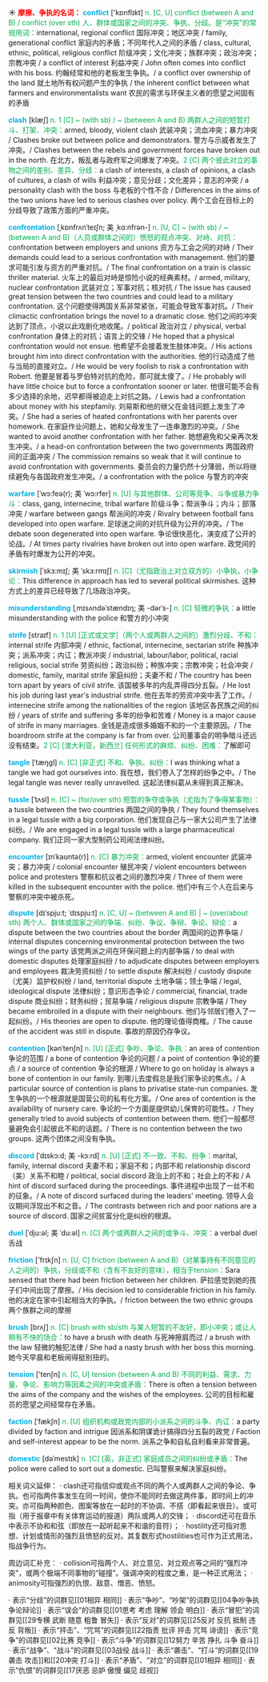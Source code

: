 ☀ <font color="red">**摩擦、争执的名词：**</font>
<font color="sky blue">**conflict**</font> ['kɒnflɪkt] 
<font color="#00b050">n. [C, U] conflict (between A and B) / conflict (over sth) 人、群体或国家之间的冲突、争执、分歧。是“冲突”的常规用词：</font>international, regional conflict 国际冲突；地区冲突 / family, generational conflict 家庭内的矛盾；不同年代人之间的矛盾 / class, cultural, ethnic, political, religious conflict 阶级冲突；文化冲突；族群冲突；政治冲突；宗教冲突 / a conflict of interest 利益冲突 / John often comes into conflict with his boss. 约翰经常和他的老板发生争执。/ a conflict over ownership of the land 就土地所有权问题产生的争执 / the inherent conflict between what farmers and environmentalists want 农民的需求与环保主义者的愿望之间固有的矛盾
            
<font color="sky blue">**clash**</font> [klæʃ]
<font color="#00b050">n. 1 [C] ~ (with sb) / ~ (between A and B) 两群人之间的短暂打斗、打架、冲突：</font>armed, bloody, violent clash 武装冲突；流血冲突；暴力冲突 / Clashes broke out between police and demonstrators. 警方与示威者发生了冲突。/ Clashes between the rebels and government forces have broken out in the north. 在北方，叛乱者与政府军之间爆发了冲突。<font color="#00b050">2 [C] 两个彼此对立的事物之间的差别、差异、分歧：</font>a clash of interests, a clash of opinions, a clash of cultures, a clash of wills 利益冲突；意见分歧；文化差异；意志的冲突 / a personality clash with the boss 与老板的个性不合 / Differences in the aims of the two unions have led to serious clashes over policy. 两个工会在目标上的分歧导致了政策方面的严重冲突。
                      
<font color="sky blue">**confrontation**</font> [ˌkɒnfrʌnˈteɪʃn; 美 ˌkɑ:nfrən-]
<font color="#00b050">n. [U, C] ~ (with sb) / ~ (between A and B)（人员或群体之间的）愤怒的观点冲突、对峙、对抗：</font>confrontation between employers and unions 资方与工会之间的对峙 / Their demands could lead to a serious confrontation with management. 他们的要求可能引发与资方的严重对抗。/ The final confrontation on a train is classic thriller material. 火车上的最后对峙是惊险小说的经典素材。/ armed, military, nuclear confrontation 武装对立；军事对抗；核对抗 / The issue has caused great tension between the two countries and could lead to a military confrontation. 这个问题使得两国关系非常紧张，可能会导致军事对抗。/ Their climactic confrontation brings the novel to a dramatic close. 他们之间的冲突达到了顶点，小说以此戏剧化地收尾。/ political 政治对立 / physical, verbal confrontation 身体上的对抗；语言上的交锋 / He hoped that a physical confrontation would not ensue. 他希望不会接着发生肢体冲突。/ His actions brought him into direct confrontation with the authorities. 他的行动造成了他与当局的直接对立。/ He would be very foolish to risk a confrontation with Robert. 他要是冒着与罗伯特对抗的危险，那可就太傻了。/ He probably will have little choice but to force a confrontation sooner or later. 他很可能不会有多少选择的余地，迟早都得被迫走上对抗之路。/ Lewis had a confrontation about money with his stepfamily. 刘易斯和他的继父在金钱问题上发生了冲突。/ She had a series of heated confrontations with her parents over homework. 在家庭作业问题上，她和父母发生了一连串激烈的冲突。/ She wanted to avoid another confrontation with her father. 她想避免和父亲再次发生冲突。/ a head-on confrontation between the two governments 两国政府间的正面冲突 / The commission remains so weak that it will continue to avoid confrontation with governments. 委员会的力量仍然十分薄弱，所以将继续避免与各国政府发生冲突。/ a confrontation with the police 与警方的冲突

<font color="sky blue">**warfare**</font> [ˈwɔ:feə(r); 美 ˈwɔ:rfer]
<font color="#00b050">n. [U] 与其他群体、公司等竞争、斗争或暴力争斗：</font>class, gang, internecine, tribal warfare 阶级斗争；帮派争斗；内斗；部落冲突 / warfare between gangs 帮派间的冲突 / Rivalry between football fans developed into open warfare. 足球迷之间的对抗升级为公开的冲突。/ The debate soon degenerated into open warfare. 争论很快恶化，演变成了公开的论战。/ At times party rivalries have broken out into open warfare. 政党间的矛盾有时爆发为公开的冲突。            
          
<font color="sky blue">**skirmish**</font> [ˈskɜ:mɪʃ; 美 ˈskɜ:rmɪʃ]
<font color="#00b050">n. [C]（尤指政治上对立双方的）小争执，小争论：</font>This difference in approach has led to several political skirmishes. 这种方式上的差异已经导致了几场政治冲突。
                      
<font color="sky blue">**misunderstanding**</font> [ˌmɪsʌndəˈstændɪŋ; 美 -dərˈs-]
<font color="#00b050">n. [C] 轻微的争执：</font>a little misunderstanding with the police 和警方的小冲突

<font color="sky blue">**strife**</font> [straɪf]
<font color="#00b050">n. 1 [U] [正式或文学]（两个人或两群人之间的）激烈分歧、不和：</font>internal strife 内部冲突 / ethnic, factional, internecine, sectarian strife 种族冲突；派系冲突；内讧；教派冲突 / industrial, labour/labor, political, racial religious, social strife 劳资纠纷；政治纠纷；种族冲突；宗教冲突；社会冲突 / domestic, family, marital strife 家庭纠纷；夫妻不和 / The country has been torn apart by years of civil strife. 该国被多年的内乱弄得四分五裂。/ He lost his job during last year's industrial strife. 他在去年的劳资冲突中丢了工作。/ internecine strife among the nationalities of the region 该地区各民族之间的纠纷 / years of strife and suffering 多年的纷争和苦难 / Money is a major cause of strife in many marriages. 金钱是造成很多婚姻不和的一个主要原因。/ The boardroom strife at the company is far from over. 公司董事会的明争暗斗还远没有结束。<font color="#00b050">2 [C] [澳大利亚，新西兰] 任何形式的麻烦、纠纷、困难：</font>了解即可

<font color="sky blue">**tangle**</font> [ˈtæŋgl]
<font color="#00b050">n. [C] [非正式] 不和、争执、纠纷：</font>I was thinking what a tangle we had got ourselves into. 我在想，我们卷入了怎样的纷争之中。/ The legal tangle was never really unravelled. 这起法律纠葛从未得到真正解决。          
           
<font color="sky blue">**tussle**</font> [ˈtʌsl]
<font color="#00b050">n. [C] ~ (for/over sth) 短暂的争夺或争执（尤指为了争得某事物）：</font>a tussle between the two countries 两国之间的争执 / They found themselves in a legal tussle with a big corporation. 他们发现自己与一家大公司产生了法律纠纷。/ We are engaged in a legal tussle with a large pharmaceutical company. 我们正同一家大型制药公司闹法律纠纷。

<font color="sky blue">**encounter**</font> [ɪnˈkaʊntə(r)]
<font color="#00b050">n. [C] 暴力冲突：</font>armed, violent encounter 武装冲突；暴力冲突 / colonial encounter 殖民冲突 / violent encounters between police and protesters 警察和抗议者之间的激烈冲突 / Three of them were killed in the subsequent encounter with the police. 他们中有三个人在后来与警察的冲突中被杀死。

<font color="sky blue">**dispute**</font> [dɪˈspju:t; ˈdɪspju:t]
<font color="#00b050">n. [C, U] ~ (between A and B) | ~ (over/about sth) 两个人、群体或国家之间的争端、纠纷、争议、争辩、争论、辩论：</font>a dispute between the two countries about the border 两国间的边界争端 / internal disputes concerning environmental protection between the two wings of the party 该党两派之间在环保问题上的内部争端 / to deal with domestic disputes 处理家庭纠纷 / to adjudicate disputes between employers and employees 裁决劳资纠纷 / to settle dispute 解决纠纷 / custody dispute（尤美）监护权纠纷 / land, territorial dispute 土地争端；领土争端 / legal, ideological dispute 法律纠纷；意识形态争论 / commercial, financial, trade dispute 商业纠纷；财务纠纷；贸易争端 / religious dispute 宗教争端 / They became embroiled in a dispute with their neighbours. 他们与邻居们卷入了一起纠纷。/ His theories are open to dispute. 他的理论值得商榷。/ The cause of the accident was still in dispute. 事故的原因仍存争议。
         
<font color="sky blue">**contention**</font> [kənˈtenʃn]
<font color="#00b050">n. [U] [正式] 争吵、争论、争执：</font>an area of contention 争论的范围 / a bone of contention 争论的问题 / a point of contention 争论的要点 / a source of contention 争论的根源 / Where to go on holiday is always a bone of contention in our family. 到哪儿去度假总是我们家争论的焦点。/ A particular source of contention is plans to privatise state-run companies. 发生争执的一个根源就是国营公司的私有化方案。/ One area of contention is the availability of nursery care. 争论的一个方面是提供幼儿保育的可能性。/ They generally tried to avoid subjects of contention between them. 他们一般都尽量避免会引起彼此不和的话题。/ There is no contention between the two groups. 这两个团体之间没有争执。
           
<font color="sky blue">**discord**</font> [ˈdɪskɔ:d; 美 -kɔ:rd]
<font color="#00b050">n. [U] [正式] 不一致、不和、纷争：</font>marital, family, internal discord 夫妻不和；家庭不和；内部不和 relationship discord（美）关系不和睦 / political, social discord 政治上的不和；社会上的不和 / A hint of discord surfaced during the proceedings. 事件进程中出现了一丝不和的征象。/ A note of discord surfaced during the leaders' meeting. 领导人会议期间浮现出不和之音。/ The contrasts between rich and poor nations are a source of discord. 国家之间贫富分化是纠纷的根源。
 
<font color="sky blue">**duel**</font> [ˈdju:əl; 美 ˈdu:əl]
<font color="#00b050">n. [C] 两个或两群人之间的或争斗、冲突：</font>a verbal duel 舌战

<font color="sky blue">**friction**</font> ['frɪkʃn] 
<font color="#00b050">n. [U, C] friction (between A and B)（对某事持有不同意见的人之间的）争执，分歧或不和（含有不友好的意味），相当于tension：</font>Sara sensed that there had been friction between her children. 萨拉感觉到她的孩子们中间出现了摩擦。/ His decision led to considerable friction in his family. 他的决定在家中引起相当大的争执。/ friction between the two ethnic groups 两个族群之间的摩擦

<font color="sky blue">**brush**</font> [brʌʃ] 
<font color="#00b050">n. [C] brush with sb/sth 与某人短暂的不友好，即小冲突；或让人稍有不快的场合：</font>to have a brush with death 与死神擦肩而过 / a brush with the law 轻微的触犯法律 / She had a nasty brush with her boss this morning. 她今天早晨和老板闹得挺别扭的。

<font color="sky blue">**tension**</font> ['tenʃn] 
<font color="#00b050">n. [C, U] tension (between A and B) 不同的利益、需求、力量、争论、影响力等因素之间的冲突或矛盾：</font>There is often a tension between the aims of the company and the wishes of the employees. 公司的目标和雇员的愿望之间经常存在矛盾。

<font color="sky blue">**faction**</font> [ˈfækʃn]
<font color="#00b050">n. [U] 组织机构或政党内部的小派系之间的斗争、内讧：</font>a party divided by faction and intrigue 因派系和阴谋诡计搞得四分五裂的政党 / Faction and self-interest appear to be the norm. 派系之争和自私自利看来非常普遍。
           
<font color="sky blue">**domestic**</font> [dəˈmestɪk]
<font color="#00b050">n. [C] [英，非正式] 家庭成员之间的纠纷或矛盾：</font>The police were called to sort out a domestic. 已叫警察来解决家庭纠纷。

相关词义延伸：
· clash还可指信仰或观点不同的两个人或两群人之间的争论、争执。也可指两件事发生在同一时间，使你不能同时去做这两件事，即时间上的冲突。亦可指两种颜色、图案等放在一起时的不协调、不搭（即看起来很丑）。或可指（用于报章中有关体育运动的报道）两队或两人的交锋；
· discord还可在音乐中表示不协和和弦（即放在一起听起来不和谐的音符）；
· hostility还可指对思想、计划或情形的强烈且愤怒的反对。其复数形式hostilities也可作为正式用法，指战争行为。

周边词汇补充：
· collision可指两个人、对立意见、对立观点等之间的“强烈冲突”，或两个极端不同事物的“碰撞”。强调冲突的程度之重，是一种正式用法；
· animosity可指强烈的仇恨、敌意、憎恶、愤怒。

· 表示“分歧”的词群见[[01相异 相同]]
· 表示“争吵”、“吵架”的词群见[[04争吵争执 争论辩论]]
· 表示“误会”的词群见[[01思考 考虑 理解 领会 明白]]
· 表示“冒犯”的词群见[[29专横 武断 随意 粗鲁 冒失]]
· 表示“反对”的词群见[[25反对 反抗 抵制 违反 背叛]]
· 表示“抨击”、“咒骂”的词群见[[22指责 批评 抨击 咒骂 诽谤]]
· 表示“竞争”的词群见[[02比赛 竞争]]
· 表示“斗争”的词群见[[12努力 辛苦 挣扎 斗争 奋斗]]
· 表示“战争”、“战斗”的词群见[[03战役 战斗]]
· 表示“袭击”、“打斗”的词群见[[19袭击 攻击]]和[[20冲突 打斗]]
· 表示“矛盾”、“对立”的词群见[[01相异 相同]]
· 表示“仇恨”的词群见[[17厌恶 忌妒 傲慢 偏见 歧视]]
